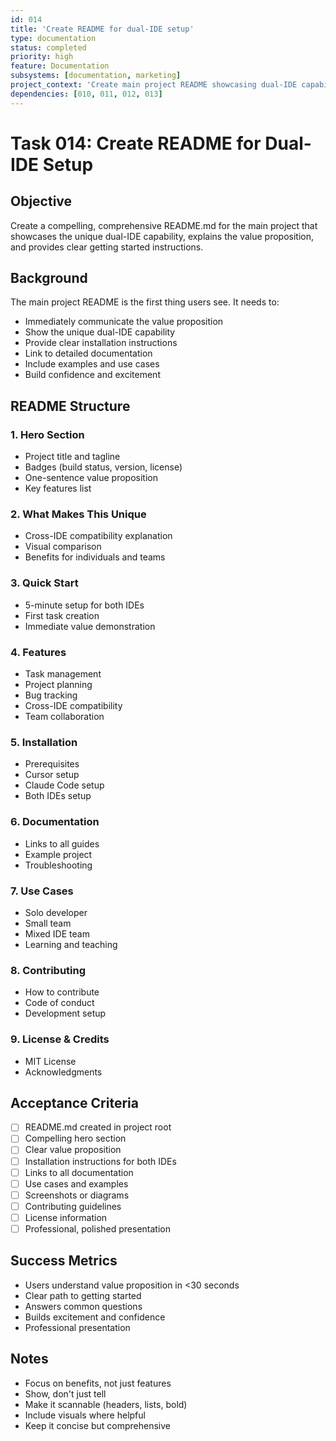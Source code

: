 ```yaml
---
id: 014
title: 'Create README for dual-IDE setup'
type: documentation
status: completed
priority: high
feature: Documentation
subsystems: [documentation, marketing]
project_context: 'Create main project README showcasing dual-IDE capabilities and value proposition'
dependencies: [010, 011, 012, 013]
---
```


# Task 014: Create README for Dual-IDE Setup

## Objective
Create a compelling, comprehensive README.md for the main project that showcases the unique dual-IDE capability, explains the value proposition, and provides clear getting started instructions.

## Background
The main project README is the first thing users see. It needs to:
- Immediately communicate the value proposition
- Show the unique dual-IDE capability
- Provide clear installation instructions
- Link to detailed documentation
- Include examples and use cases
- Build confidence and excitement

## README Structure

### 1. Hero Section
- Project title and tagline
- Badges (build status, version, license)
- One-sentence value proposition
- Key features list

### 2. What Makes This Unique
- Cross-IDE compatibility explanation
- Visual comparison
- Benefits for individuals and teams

### 3. Quick Start
- 5-minute setup for both IDEs
- First task creation
- Immediate value demonstration

### 4. Features
- Task management
- Project planning
- Bug tracking
- Cross-IDE compatibility
- Team collaboration

### 5. Installation
- Prerequisites
- Cursor setup
- Claude Code setup
- Both IDEs setup

### 6. Documentation
- Links to all guides
- Example project
- Troubleshooting

### 7. Use Cases
- Solo developer
- Small team
- Mixed IDE team
- Learning and teaching

### 8. Contributing
- How to contribute
- Code of conduct
- Development setup

### 9. License & Credits
- MIT License
- Acknowledgments

## Acceptance Criteria

- [ ] README.md created in project root
- [ ] Compelling hero section
- [ ] Clear value proposition
- [ ] Installation instructions for both IDEs
- [ ] Links to all documentation
- [ ] Use cases and examples
- [ ] Screenshots or diagrams
- [ ] Contributing guidelines
- [ ] License information
- [ ] Professional, polished presentation

## Success Metrics

- Users understand value proposition in <30 seconds
- Clear path to getting started
- Answers common questions
- Builds excitement and confidence
- Professional presentation

## Notes

- Focus on benefits, not just features
- Show, don't just tell
- Make it scannable (headers, lists, bold)
- Include visuals where helpful
- Keep it concise but comprehensive

